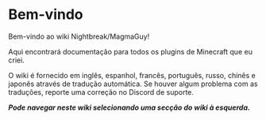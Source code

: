 # Bem-vindo

Bem-vindo ao wiki Nightbreak/MagmaGuy!

Aqui encontrará documentação para todos os plugins de Minecraft que eu criei.

O wiki é fornecido em inglês, espanhol, francês, português, russo, chinês e japonês através de tradução automática. Se houver algum problema com as traduções, reporte uma correção no Discord de suporte.

***Pode navegar neste wiki selecionando uma secção do wiki à esquerda.***
